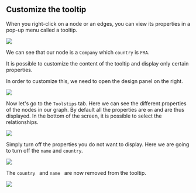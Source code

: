 ## Customize the tooltip

When you right-click on a node or an edges, you can view its properties in a pop-up menu called a tooltip.

![](https://dl.dropboxusercontent.com/s/zp1nhk2rhbo04o0/94.png?dl=0)

We can see that our node is a ```Company``` which ```country``` is ```FRA```.

It is possible to customize the content of the tooltip and display only certain properties.

In order to customize this, we need to open the design panel on the right.

![](https://dl.dropboxusercontent.com/s/j9emxs72jlrkfn7/90.png?dl=0)

Now let's go to the ```Toolstips``` tab. Here we can see the different properties of the nodes in our graph. By default all the properties are ```on``` and are thus displayed. In the bottom of the screen, it is possible to select the relationships.

![](https://dl.dropboxusercontent.com/s/h5vbkg2krgsbmh6/91.png?dl=0)

Simply turn off the properties you do not want to display. Here we are going to turn off the ```name``` and ```country```.

![](https://dl.dropboxusercontent.com/s/1sm9j6hw14nqv9u/95.png?dl=0)

The  ```country ``` and  ```name ``` are now removed from the tooltip.

![](https://dl.dropboxusercontent.com/s/wdevhqcx2gbxi8u/96.png?dl=0)
